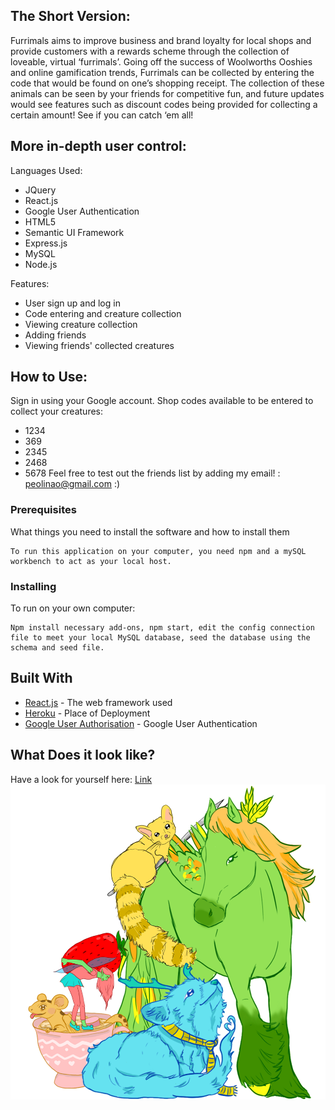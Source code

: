 
## The Short Version:
Furrimals aims to improve business and brand loyalty for local shops and provide customers with a rewards scheme through the collection of loveable, virtual ‘furrimals’. Going off the success of Woolworths Ooshies and online gamification trends, Furrimals can be collected by entering the code that would be found on one’s shopping receipt. The collection of these animals can be seen by your friends for competitive fun, and future updates would see features such as discount codes being provided for collecting a certain amount! See if you can catch ‘em all! 

## More in-depth user control:
Languages Used: 
 * JQuery
 * React.js
 * Google User Authentication
 * HTML5
 * Semantic UI Framework
 * Express.js
 * MySQL
 * Node.js
 
Features: 
 * User sign up and log in
 * Code entering and creature collection
 * Viewing creature collection
 * Adding friends
 * Viewing friends' collected creatures
 
 ## How to Use:
Sign in using your Google account.
Shop codes available to be entered to collect your creatures: 
 * 1234
 * 369
 * 2345
 * 2468
 * 5678
Feel free to test out the friends list by adding my email! : peolinao@gmail.com :)
 
 ### Prerequisites

What things you need to install the software and how to install them

```
To run this application on your computer, you need npm and a mySQL workbench to act as your local host.
```

### Installing
To run on your own computer:

```
Npm install necessary add-ons, npm start, edit the config connection file to meet your local MySQL database, seed the database using the schema and seed file.
```

## Built With

* [React.js](https://reactjs.org/) - The web framework used
* [Heroku](https://www.heroku.com/) - Place of Deployment
* [Google User Authorisation](https://developers.google.com/identity/sign-in/web/sign-in) - Google User Authentication

## What Does it look like?
Have a look for yourself here: [Link](https://furrimals.herokuapp.com/)
![Image](https://github.com/lisaostman/furrimals/blob/master/client/src/assets/images/Group.png)


